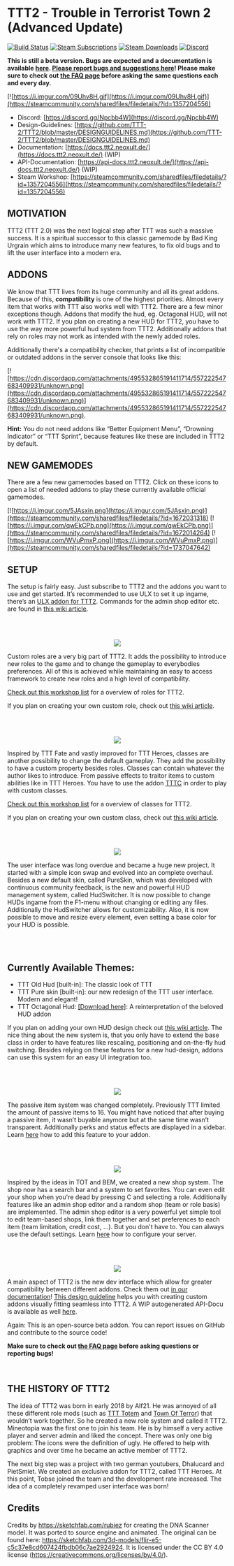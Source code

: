 # TTT2 - Trouble in Terrorist Town 2 (Advanced Update)
[![Build Status](https://ci.neoxult.de/buildStatus/icon?job=TTT2%2Fmaster)](https://ci.neoxult.de/job/TTT2/job/master/)
[![Steam Subscriptions](https://img.shields.io/steam/subscriptions/1357204556)](https://steamcommunity.com/sharedfiles/filedetails/?id=1357204556) 
[![Steam Downloads](https://img.shields.io/steam/downloads/1357204556)](https://steamcommunity.com/sharedfiles/filedetails/?id=1357204556) 
[![Discord](https://img.shields.io/discord/442107660955942932)](https://discord.gg/9njYXGY)

**This is still a beta version. Bugs are expected and a documentation is available [here](https://docs.ttt2.neoxult.de/). [Please report bugs and suggestions here](https://github.com/TTT-2/TTT2/issues)! Please make sure to check out [the FAQ page](https://docs.ttt2.neoxult.de/troubleshooting/) before asking the same questions each and every day.**

[![https://i.imgur.com/09Uhv8H.gif](https://i.imgur.com/09Uhv8H.gif)](https://steamcommunity.com/sharedfiles/filedetails/?id=1357204556)
  
* Discord: [https://discord.gg/Npcbb4W](https://discord.gg/Npcbb4W)
* Design-Guidelines: [https://github.com/TTT-2/TTT2/blob/master/DESIGNGUIDELINES.md](https://github.com/TTT-2/TTT2/blob/master/DESIGNGUIDELINES.md)
* Documentation: [https://docs.ttt2.neoxult.de/](https://docs.ttt2.neoxult.de/) (WIP)
* API-Documentation: [https://api-docs.ttt2.neoxult.de/](https://api-docs.ttt2.neoxult.de/) (WIP)
* Steam Workshop: [https://steamcommunity.com/sharedfiles/filedetails/?id=1357204556](https://steamcommunity.com/sharedfiles/filedetails/?id=1357204556)
  
## MOTIVATION

TTT2 (TTT 2.0) was the next logical step after TTT was such a massive success. It is a spiritual successor to this classic gamemode by Bad King Urgrain which aims to introduce many new features, to fix old bugs and to lift the user interface into a modern era. 

## ADDONS

We know that TTT lives from its huge community and all its great addons. Because of this, **compatibility** is one of the highest priorities. Almost every item that works with TTT also works well with TTT2. There are a few minor exceptions though. Addons that modify the hud, eg. Octagonal HUD, will not work with TTT2. If you plan on creating a new HUD for TTT2, you have to use the way more powerful hud system from TTT2. Additionally addons that rely on roles may not work as intended with the newly added roles. 
  
Additionally there's a compatibility checker, that prints a list of incompatible or outdated addons in the server console that looks like this:

[![https://cdn.discordapp.com/attachments/495532865191411714/557222547683409931/unknown.png](https://cdn.discordapp.com/attachments/495532865191411714/557222547683409931/unknown.png)](https://cdn.discordapp.com/attachments/495532865191411714/557222547683409931/unknown.png).
  
**Hint:** You do not need addons like “Better Equipment Menu”, “Drowning Indicator” or “TTT Sprint”, because features like these are included in TTT2 by default.  
  
## NEW GAMEMODES

There are a few new gamemodes based on TTT2. Click on these icons to open a list of needed addons to play these currently available official gamemodes.  

[![https://i.imgur.com/5JAsxin.png](https://i.imgur.com/5JAsxin.png)](https://steamcommunity.com/sharedfiles/filedetails/?id=1672031318)
[![https://i.imgur.com/qwEkCPb.png](https://i.imgur.com/qwEkCPb.png)](https://steamcommunity.com/sharedfiles/filedetails/?id=1672014264)
[![https://i.imgur.com/WVuPmxP.png](https://i.imgur.com/WVuPmxP.png)](https://steamcommunity.com/sharedfiles/filedetails/?id=1737047642)

## SETUP

The setup is fairly easy. Just subscribe to TTT2 and the addons you want to use and get started. It’s recommended to use ULX to set it up ingame, there’s an [ULX addon for TTT2](https://steamcommunity.com/sharedfiles/filedetails/?id=1362430347). Commands for the admin shop editor etc. are found in [this wiki article](https://docs.ttt2.neoxult.de/).
  
<br />
<br />

<p align="center">
	<img src="https://i.imgur.com/pbZHURE.png">
</p>
  
Custom roles are a very big part of TTT2. It adds the possibility to introduce new roles to the game and to change the gameplay to everybodies preferences. All of this is achieved while maintaining an easy to access framework to create new roles and a high level of compatibility.
  
[Check out this workshop list](https://steamcommunity.com/workshop/filedetails/?id=1737053146) for a overview of roles for TTT2.  
  
If you plan on creating your own custom role, check out [this wiki article](https://docs.ttt2.neoxult.de/features/roles/).  
  
<br />
<br />
  
<p align="center">
	<img src="https://i.imgur.com/hYR2Qzg.png">
</p>
  
Inspired by TTT Fate and vastly improved for TTT Heroes, classes are another possibility to change the default gameplay. They add the possibility to have a custom property besides roles. Classes can contain whatever the author likes to introduce. From passive effects to traitor items to custom abilities like in TTT Heroes. You have to use the addon [TTTC](https://steamcommunity.com/sharedfiles/filedetails/?id=1368035687) in order to play with custom classes.
  
[Check out this workshop list](https://steamcommunity.com/workshop/filedetails/?id=1368039514) for a overview of classes for TTT2.  
  
If you plan on creating your own custom class, check out [this wiki article](https://docs.ttt2.neoxult.de/developers/content-creation/creating-a-class/).  
  
<br />
<br />
  
<p align="center">
	<img src="https://i.imgur.com/0xNyZvG.png">
</p>
  
The user interface was long overdue and became a huge new project. It started with a simple icon swap and evolved into an complete overhaul. Besides a new default skin, called PureSkin, which was developed with continuous community feedback, is the new and powerful HUD management system, called HudSwitcher. It is now possible to change HUDs ingame from the F1-menu without changing or editing any files. Additionally the HudSwitcher allows for customizability. Also, it is now possible to move and resize every element, even setting a base color for your HUD is possible.
  
<br />
<br />

## Currently Available Themes:

* TTT Old Hud \[built-in\]: The classic look of TTT  
* TTT Pure skin \[built-in\]: our new redesign of the TTT user interface. Modern and elegant!
* TTT Octagonal Hud: [\[Download here\]](https://steamcommunity.com/sharedfiles/filedetails/?id=1795267605): A reinterpretation of the beloved HUD addon

If you plan on adding your own HUD design check out [this wiki article](https://docs.ttt2.neoxult.de/developers/content-creation/creating-a-hud-theme/). The nice thing about the new system is, that you only have to extend the base class in order to have features like rescaling, positioning and on-the-fly hud switching. Besides relying on these features for a new hud-design, addons can use this system for an easy UI integration too.
  
<br />
<br />
  
<p align="center">
	<img src="https://i.imgur.com/3oOr9u6.png">
</p>
  
The passive item system was changed completely. Previously TTT limited the amount of passive items to 16. You might have noticed that after buying a passive item, it wasn’t buyable anymore but at the same time wasn’t transparent. Additionally perks and status effects are displayed in a sidebar. Learn [here](https://docs.ttt2.neoxult.de/developers/content-creation/creating-a-hud-theme/) how to add this feature to your addon.
  
<br /> 
<br />
  
<p align="center">
	<img src="https://i.imgur.com/cuDeB2T.png">
</p>
  
Inspired by the ideas in TOT and BEM, we created a new shop system. The shop now has a search bar and a system to set favorites. You can even edit your shop when you're dead by pressing C and selecting a role. Additionally features like an admin shop editor and a random shop (team or role basis) are implemented. The admin shop editor is a very powerful yet simple tool to edit team-based shops, link them together and set preferences to each item (team limitation, credit cost, ...). But you don't have to. You can always use the default settings. Learn [here](https://docs.ttt2.neoxult.de/server-owners/manual-install/) how to configure your server.
  
<br />
<br />
  
<p align="center">
	<img src="https://i.imgur.com/vErWhx9.png">
</p>
  
A main aspect of TTT2 is the new dev interface which allow for greater compatibility between different addons. Check them out [in our documentation](https://docs.ttt2.neoxult.de/)! [This design guideline](https://docs.ttt2.neoxult.de/developers/content-creation/icon-and-design-guideline/) helps you with creating custom addons visually fitting seamless into TTT2. A WIP autogenerated API-Docu is available as well [here](https://api-docs.ttt2.neoxult.de/).
  
Again: This is an open-source beta addon. You can report issues on GitHub and contribute to the source code!

**Make sure to check out [the FAQ page](https://docs.ttt2.neoxult.de/troubleshooting/) before asking questions or reporting bugs!**
  
<br />

## THE HISTORY OF TTT2

The idea of TTT2 was born in early 2018 by Alf21. He was annoyed of all these different role mods (such as [TTT Totem](https://steamcommunity.com/sharedfiles/filedetails/?id=828347015) and [Town Of Terror](https://steamcommunity.com/sharedfiles/filedetails/?id=1092556189)) that wouldn’t work together. So he created a new role system and called it TTT2. Mineotopia was the first one to join his team. He is by himself a very active player and server admin and liked the concept. There was only one big problem: The icons were the definition of ugly. He offered to help with graphics and over time he became an active member of TTT2.  
  
The next big step was a project with two german youtubers, Dhalucard and PietSmiet. We created an exclusive addon for TTT2, called TTT Heroes. At this point, Tobse joined the team and the development rate increased. The idea of a completely revamped user interface was born!

## Credits

Credits by https://sketchfab.com/rubiez for creating the DNA Scanner model. It was ported to source engine and animated. The original can be found here: https://sketchfab.com/3d-models/flir-e5-c5c37e8cd607424fbdb06c7ae2924924. It is licensed under the CC BY 4.0 license (https://creativecommons.org/licenses/by/4.0/).
